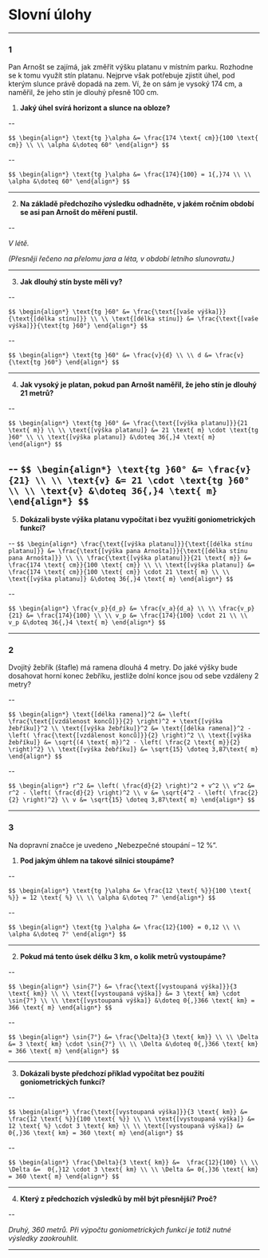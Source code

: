 # Slovní úlohy

---

### 1

Pan Arnošt se zajímá, jak změřit výšku platanu v místním parku. Rozhodne se k tomu využít stín platanu. Nejprve však potřebuje zjistit úhel, pod kterým slunce právě dopadá na zem. Ví, že on sám je vysoký 174 cm, a naměřil, že jeho stín je dlouhý přesně 100 cm.

1.	**Jaký úhel svírá horizont a slunce na obloze?**

--

`$$ \begin{align*}
  \text{tg }\alpha &= \frac{174 \text{ cm}}{100 \text{ cm}} \\ \\
  \alpha &\doteq 60°
\end{align*} $$`

--

`$$ \begin{align*}
  \text{tg }\alpha &= \frac{174}{100} = 1{,}74 \\ \\
  \alpha &\doteq 60°
\end{align*} $$`

---

2. **Na základě předchozího výsledku odhadněte, v jakém ročním období se asi pan Arnošt do měření pustil.**

--

*V létě.*

*(Přesněji řečeno na přelomu jara a léta, v období letního slunovratu.)*

---

3. **Jak dlouhý stín byste měli vy?**

--

`$$ \begin{align*}
\text{tg }60° &= \frac{\text{[vaše výška]}}{\text{[délka stínu]}} \\ \\
\text{[délka stínu]} &= \frac{\text{[vaše výška]}}{\text{tg }60°}
\end{align*} $$`

--

`$$ \begin{align*}
\text{tg }60° &= \frac{v}{d} \\ \\
d &= \frac{v}{\text{tg }60°}
\end{align*} $$`

---

4. **Jak vysoký je platan, pokud pan Arnošt naměřil, že jeho stín je dlouhý 21 metrů?**

--

`$$ \begin{align*}
\text{tg }60° &= \frac{\text{[výška platanu]}}{21 \text{ m}} \\ \\
\text{[výška platanu]} &= 21 \text{ m} \cdot \text{tg }60° \\ \\
\text{[výška platanu]} &\doteq 36{,}4 \text{ m}
\end{align*} $$`

--
`$$ \begin{align*}
\text{tg }60° &= \frac{v}{21} \\ \\
\text{v} &= 21 \cdot \text{tg }60° \\ \\
\text{v} &\doteq 36{,}4 \text{ m}
\end{align*} $$`
---

5.	**Dokázali byste výška platanu vypočítat i bez využití goniometrických funkcí?**

--
`$$ \begin{align*}
\frac{\text{[výška platanu]}}{\text{[délka stínu platanu]}} &= \frac{\text{[výška pana Arnošta]}}{\text{[délka stínu pana Arnošta]}} \\ \\
\frac{\text{[výška platanu]}}{21 \text{ m}} &= \frac{174 \text{ cm}}{100 \text{ cm}} \\ \\
\text{[výška platanu]} &= \frac{174 \text{ cm}}{100 \text{ cm}} \cdot 21 \text{ m} \\ \\
\text{[výška platanu]} &\doteq 36{,}4 \text{ m}
\end{align*} $$`

--

`$$ \begin{align*}
\frac{v_p}{d_p} &= \frac{v_a}{d_a} \\ \\
\frac{v_p}{21} &= \frac{174}{100} \\ \\
v_p &= \frac{174}{100} \cdot 21 \\ \\
v_p &\doteq 36{,}4 \text{ m}
\end{align*} $$`

---

### 2

Dvojitý žebřík (štafle) má ramena dlouhá 4 metry. Do jaké výšky bude dosahovat horní konec žebříku, jestliže dolní konce jsou od sebe vzdáleny 2 metry?

--

`$$ \begin{align*}
\text{[délka ramena]}^2 &= \left( \frac{\text{[vzdálenost konců]}}{2} \right)^2 + \text{[výška žebříku]}^2 \\
\text{[výška žebříku]}^2 &= \text{[délka ramena]}^2 - \left( \frac{\text{[vzdálenost konců]}}{2} \right)^2 \\
\text{[výška žebříku]} &= \sqrt{(4 \text{ m})^2 - \left( \frac{2 \text{ m}}{2} \right)^2} \\
\text{[výška žebříku]} &= \sqrt{15} \doteq 3,87\text{ m}
\end{align*} $$`

--

`$$ \begin{align*}
r^2 &= \left( \frac{d}{2} \right)^2 + v^2 \\
v^2 &= r^2 - \left( \frac{d}{2} \right)^2 \\
v &= \sqrt{4^2 - \left( \frac{2}{2} \right)^2} \\
v &= \sqrt{15} \doteq 3,87\text{ m}
\end{align*} $$`

---

### 3

Na dopravní značce je uvedeno „Nebezpečné stoupání – 12 %“.

1. **Pod jakým úhlem na takové silnici stoupáme?**

--

`$$ \begin{align*}
  \text{tg }\alpha &= \frac{12 \text{ %}}{100 \text{ %}} = 12 \text{ %} \\ \\
  \alpha &\doteq 7°
\end{align*} $$`

--

`$$ \begin{align*}
  \text{tg }\alpha &= \frac{12}{100} = 0,12 \\ \\
  \alpha &\doteq 7°
\end{align*} $$`

---

2. **Pokud má tento úsek délku 3 km, o kolik metrů vystoupáme?**

--

`$$ \begin{align*}
\sin{7°} &= \frac{\text{[vystoupaná výška]}}{3 \text{ km}} \\ \\
\text{[vystoupaná výška]} &= 3 \text{ km} \cdot \sin{7°} \\ \\
\text{[vystoupaná výška]} &\doteq 0{,}366 \text{ km} = 366 \text{ m}
\end{align*} $$`

--

`$$ \begin{align*}
\sin{7°} &= \frac{\Delta}{3 \text{ km}} \\ \\
\Delta &= 3 \text{ km} \cdot \sin{7°} \\ \\
\Delta &\doteq 0{,}366 \text{ km} = 366 \text{ m}
\end{align*} $$`

---

3. **Dokázali byste předchozí příklad vypočítat bez použití goniometrických funkcí?**

--

`$$ \begin{align*}
\frac{\text{[vystoupaná výška]}}{3 \text{ km}} &=  \frac{12 \text{ %}}{100 \text{ %}} \\ \\
\text{[vystoupaná výška]} &=  12 \text{ %} \cdot 3 \text{ km} \\ \\
\text{[vystoupaná výška]} &= 0{,}36 \text{ km} = 360 \text{ m}
\end{align*} $$`

--

`$$ \begin{align*}
\frac{\Delta}{3 \text{ km}} &=  \frac{12}{100} \\ \\
\Delta &=  0{,}12 \cdot 3 \text{ km} \\ \\
\Delta &= 0{,}36 \text{ km} = 360 \text{ m}
\end{align*} $$`

---

4. **Který z předchozích výsledků by měl být přesnější? Proč?**

--

*Druhý, 360 metrů. Při výpočtu goniometrických funkcí je totiž nutné výsledky zaokrouhlit.*

---
